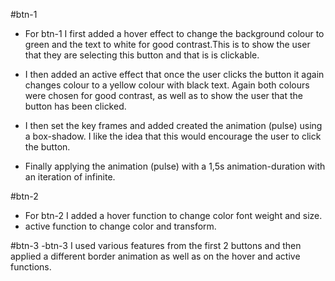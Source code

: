 #btn-1
- For btn-1 I first added a hover effect to change the background colour to green and the text to white for good contrast.This is to show the user that they are selecting this button and that is is clickable.

- I then added an active effect that once the user clicks the button it again changes colour to a yellow colour with black text. Again both colours were chosen for good contrast, as well as to show the user that the button has been clicked.

- I then set the key frames and added created the animation (pulse) using a box-shadow. I like the idea that this would encourage the user to click the button.

- Finally applying the animation (pulse) with a 1,5s animation-duration with an iteration of infinite.

#btn-2
- For btn-2 I added a hover function to change color font weight and size.
- active function to change color and transform.

#btn-3
-btn-3 I used various features from the first 2 buttons and then applied a different border animation as well as on the hover and active functions.
